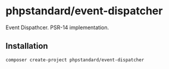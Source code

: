# phpstandard/event-dispatcher

Event Dispathcer. PSR-14 implementation.

## Installation

```bash
composer create-project phpstandard/event-dispatcher
```
